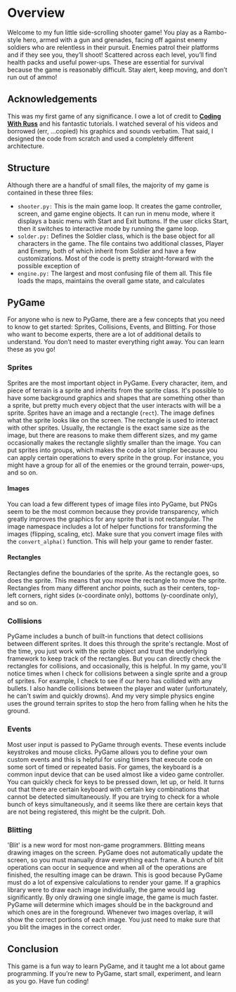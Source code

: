 # Overview
Welcome to my fun little side-scrolling shooter game! You play as a Rambo-style hero, armed with a gun and grenades, facing off against enemy soldiers who are relentless in their pursuit. Enemies patrol their platforms and if they see you, they’ll shoot! Scattered across each level, you’ll find health packs and useful power-ups. These are essential for survival because the game is reasonably difficult. Stay alert, keep moving, and don’t run out of ammo!

## Acknowledgements ##
This was my first game of any significance. I owe a lot of credit to **[Coding With Russ](https://github.com/russs123/Shooter)** and his fantastic tutorials. I watched several of his videos and borrowed (err, ...copied) his graphics and sounds verbatim. That said, I designed the code from scratch and used a completely different architecture.

## Structure ##
Although there are a handful of small files, the majority of my game is contained in these three files:
* `shooter.py:` This is the main game loop. It creates the game controller, screen, and game engine objects. It can run in menu mode, where it displays a basic menu with Start and Exit buttons. If the user clicks Start, then it switches to interactive mode by running the game loop.
* `solder.py:` Defines the Soldier class, which is the base object for all characters in the game. The file contains two additional classes, Player and Enemy, both of which inherit from Soldier and have a few customizations. Most of the code is pretty straight-forward with the possible exception of 
* `engine.py:` The largest and most confusing file of them all. This file loads the maps, maintains the overall game state, and calculates

## PyGame ##
For anyone who is new to PyGame, there are a few concepts that you need to know to get started: Sprites, Collisions, Events, and Blitting.
For those who want to become experts, there are a lot of additional details to understand. You don’t need to master everything right away. You can learn these as you go!
### Sprites ###
Sprites are the most important object in PyGame. Every character, item, and piece of terrain is a sprite and inherits from the sprite class. It's possible to have some background graphics and shapes that are something other than a sprite, but pretty much every object that the user interacts with will be a sprite. Sprites have an image and a rectangle (`rect`). The image defines what the sprite looks like on the screen. The rectangle is used to interact with other sprites. Usually, the rectangle is the exact same size as the image, but there are reasons to make them different sizes, and my game occasionally makes the rectangle slightly smaller than the image.
You can put sprites into groups, which makes the code a lot simpler because you can apply certain operations to every sprite in the group. For instance, you might have a group for all of the enemies or the ground terrain, power-ups, and so on.
#### Images ####
You can load a few different types of image files into PyGame, but PNGs seem to be the most common because they provide transparency, which greatly improves the graphics for any sprite that is not rectangular. The image namespace includes a lot of helper functions for transforming the images (flipping, scaling, etc). Make sure that you convert image files with the `convert_alpha()` function. This will help your game to render faster.
#### Rectangles ####
Rectangles define the boundaries of the sprite. As the rectangle goes, so does the sprite. This means that you move the rectangle to move the sprite. Rectangles from many different anchor points, such as their centers, top-left corners, right sides (x-coordinate only), bottoms (y-coordinate only), and so on.
### Collisions ###
PyGame includes a bunch of built-in functions that detect collisions between different sprites. It does this through the sprite's rectangle. Most of the time, you just work with the sprite object and trust the underlying framework to keep track of the rectangles. But you can directly check the rectangles for collisions, and occasionally, this is helpful.
In my game, you'll notice times when I check for collisions between a single sprite and a group of sprites. For example, I check to see if our hero has collided with any bullets. I also handle collisions between the player and water (unfortunately, he can't swim and quickly drowns). And my very simple physics engine uses the ground terrain sprites to stop the hero from falling when he hits the ground.
### Events ###
Most user input is passed to PyGame through events. These events include keystrokes and mouse clicks. PyGame allows you to define your own custom events and this is helpful for using timers that execute code on some sort of timed or repeated basis. For games, the keyboard is a common input device that can be used almost like a video game controller. You can quickly check for keys to be pressed down, let up, or held. It turns out that there are certain keyboard with certain key combinations that cannot be detected simultaneously. If you are trying to check for a whole bunch of keys simultaneously, and it seems like there are certain keys that are not being registered, this might be the culprit. Doh.
### Blitting ###
'Blit' is a new word for most non-game programmers. Blitting means drawing images on the screen. PyGame does not automatically update the screen, so you must manually draw everything each frame. A bunch of blit operations can occur in sequence and when all of the operations are finished, the resulting image can be drawn. This is good because PyGame must do a lot of expensive calculations to render your game. If a graphics library were to draw each image individually, the game would lag significantly. By only drawing one single image, the game is much faster. PyGame will determine which images should be in the background and which ones are in the foreground. Whenever two images overlap, it will show the correct portions of each image. You just need to make sure that you blit the images in the correct order.

## Conclusion ##
This game is a fun way to learn PyGame, and it taught me a lot about game programming. If you’re new to PyGame, start small, experiment, and learn as you go. Have fun coding!
